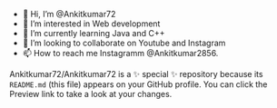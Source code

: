 - 👋 Hi, I’m @Ankitkumar72
- 👀 I’m interested in Web development 
- 🌱 I’m currently learning Java and C++
- 💞️ I’m looking to collaborate on Youtube and Instagram 
- 📫 How to reach me Instagramm @Ankitkumar2856.


Ankitkumar72/Ankitkumar72 is a ✨ special ✨ repository because its `README.md` (this file) appears on your GitHub profile.
You can click the Preview link to take a look at your changes.
